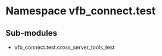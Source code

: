 Namespace vfb_connect.test
==========================

Sub-modules
-----------
* vfb_connect.test.cross_server_tools_test